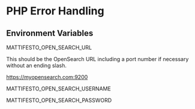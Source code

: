 # PHP Error Handling

## Environment Variables

MATTIFESTO_OPEN_SEARCH_URL

This should be the OpenSearch URL including a port number if necessary without an ending slash.

https://myopensearch.com:9200

MATTIFESTO_OPEN_SEARCH_USERNAME

MATTIFESTO_OPEN_SEARCH_PASSWORD
